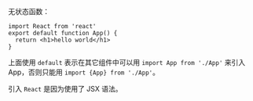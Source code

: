 无状态函数：

```
import React from 'react'
export default function App() {
  return <h1>hello world</h1>
}
```

上面使用 `default` 表示在其它组件中可以用 `import App from './App'` 来引入 App，否则只能用 `import {App} from './App'`。

引入 `React` 是因为使用了 JSX 语法。
